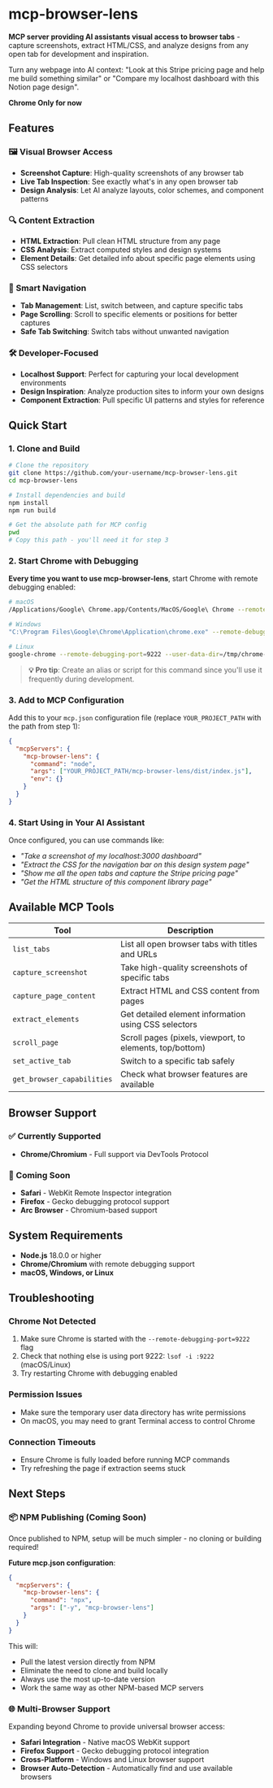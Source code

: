 # mcp-browser-lens

**MCP server providing AI assistants visual access to browser tabs** - capture screenshots, extract HTML/CSS, and analyze designs from any open tab for development and inspiration.

Turn any webpage into AI context: "Look at this Stripe pricing page and help me build something similar" or "Compare my localhost dashboard with this Notion page design".

**Chrome Only for now**

## Features

### 🖼️ Visual Browser Access
- **Screenshot Capture**: High-quality screenshots of any browser tab
- **Live Tab Inspection**: See exactly what's in any open browser tab
- **Design Analysis**: Let AI analyze layouts, color schemes, and component patterns

### 🔍 Content Extraction  
- **HTML Extraction**: Pull clean HTML structure from any page
- **CSS Analysis**: Extract computed styles and design systems
- **Element Details**: Get detailed info about specific page elements using CSS selectors

### 🎯 Smart Navigation
- **Tab Management**: List, switch between, and capture specific tabs
- **Page Scrolling**: Scroll to specific elements or positions for better captures
- **Safe Tab Switching**: Switch tabs without unwanted navigation

### 🛠️ Developer-Focused
- **Localhost Support**: Perfect for capturing your local development environments
- **Design Inspiration**: Analyze production sites to inform your own designs  
- **Component Extraction**: Pull specific UI patterns and styles for reference

## Quick Start

### 1. Clone and Build

```bash
# Clone the repository
git clone https://github.com/your-username/mcp-browser-lens.git
cd mcp-browser-lens

# Install dependencies and build
npm install
npm run build

# Get the absolute path for MCP config
pwd
# Copy this path - you'll need it for step 3
```

### 2. Start Chrome with Debugging

**Every time you want to use mcp-browser-lens**, start Chrome with remote debugging enabled:

```bash
# macOS
/Applications/Google\ Chrome.app/Contents/MacOS/Google\ Chrome --remote-debugging-port=9222 --user-data-dir=/tmp/chrome-debug-mcp

# Windows  
"C:\Program Files\Google\Chrome\Application\chrome.exe" --remote-debugging-port=9222 --user-data-dir=%TEMP%\chrome-debug-mcp

# Linux
google-chrome --remote-debugging-port=9222 --user-data-dir=/tmp/chrome-debug-mcp
```

> **💡 Pro tip**: Create an alias or script for this command since you'll use it frequently during development.

### 3. Add to MCP Configuration

Add this to your `mcp.json` configuration file (replace `YOUR_PROJECT_PATH` with the path from step 1):

```json
{
  "mcpServers": {
    "mcp-browser-lens": {
      "command": "node",
      "args": ["YOUR_PROJECT_PATH/mcp-browser-lens/dist/index.js"],
      "env": {}
    }
  }
}
```

### 4. Start Using in Your AI Assistant

Once configured, you can use commands like:

- *"Take a screenshot of my localhost:3000 dashboard"*
- *"Extract the CSS for the navigation bar on this design system page"*  
- *"Show me all the open tabs and capture the Stripe pricing page"*
- *"Get the HTML structure of this component library page"*

## Available MCP Tools

| Tool | Description |
|------|-------------|
| `list_tabs` | List all open browser tabs with titles and URLs |
| `capture_screenshot` | Take high-quality screenshots of specific tabs |
| `capture_page_content` | Extract HTML and CSS content from pages |  
| `extract_elements` | Get detailed element information using CSS selectors |
| `scroll_page` | Scroll pages (pixels, viewport, to elements, top/bottom) |
| `set_active_tab` | Switch to a specific tab safely |
| `get_browser_capabilities` | Check what browser features are available |

## Browser Support

### ✅ Currently Supported
- **Chrome/Chromium** - Full support via DevTools Protocol

### 🔄 Coming Soon  
- **Safari** - WebKit Remote Inspector integration
- **Firefox** - Gecko debugging protocol support
- **Arc Browser** - Chromium-based support

## System Requirements

- **Node.js** 18.0.0 or higher
- **Chrome/Chromium** with remote debugging support
- **macOS, Windows, or Linux**

## Troubleshooting

### Chrome Not Detected
1. Make sure Chrome is started with the `--remote-debugging-port=9222` flag
2. Check that nothing else is using port 9222: `lsof -i :9222` (macOS/Linux)
3. Try restarting Chrome with debugging enabled

### Permission Issues
- Make sure the temporary user data directory has write permissions
- On macOS, you may need to grant Terminal access to control Chrome

### Connection Timeouts
- Ensure Chrome is fully loaded before running MCP commands
- Try refreshing the page if extraction seems stuck

## Next Steps

### 📦 NPM Publishing (Coming Soon)
Once published to NPM, setup will be much simpler - no cloning or building required!

**Future mcp.json configuration**:
```json
{
  "mcpServers": {
    "mcp-browser-lens": {
      "command": "npx",
      "args": ["-y", "mcp-browser-lens"]
    }
  }
}
```

This will:
- Pull the latest version directly from NPM
- Eliminate the need to clone and build locally  
- Always use the most up-to-date version
- Work the same way as other NPM-based MCP servers

### 🌐 Multi-Browser Support
Expanding beyond Chrome to provide universal browser access:

- **Safari Integration** - Native macOS WebKit support
- **Firefox Support** - Gecko debugging protocol integration  
- **Cross-Platform** - Windows and Linux browser support
- **Browser Auto-Detection** - Automatically find and use available browsers

